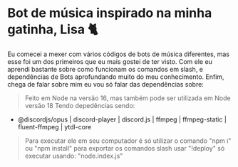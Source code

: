 # Bot de música inspirado na minha gatinha, Lisa 🐈

Eu comecei a mexer com vários códigos de bots de música diferentes, mas esse foi um dos primeiros que eu mais gostei de ter visto. Com ele eu aprendi bastante sobre como funcionam os comandos em slash, e dependências de Bots aprofundando muito do meu conhecimento.
Enfim, chega de falar sobre mim eu vou só falar das dependências sobre:
> Feito em Node na versão 16, mas também pode ser utilizada em Node versão 18
 >Tendo depedências sendo:
 * @discordjs/opus | discord-player | discord.js | ffmpeg | ffmpeg-static | fluent-ffmpeg | ytdl-core
>Para executar ele em seu computador é só utilizar o comando  "npm i" ou "npm install" para exportar os comandos slash usar "!deploy" só executar usando: "node.index.js"
